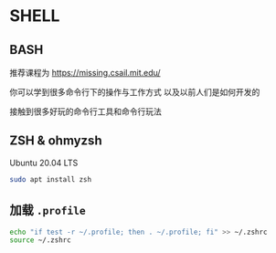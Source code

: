 # SHELL 

## BASH

推荐课程为 <https://missing.csail.mit.edu/>

你可以学到很多命令行下的操作与工作方式 以及以前人们是如何开发的

接触到很多好玩的命令行工具和命令行玩法

## ZSH & ohmyzsh

Ubuntu 20.04 LTS

```bash
sudo apt install zsh
```

## 加载 `.profile`

```bash
echo "if test -r ~/.profile; then . ~/.profile; fi" >> ~/.zshrc
source ~/.zshrc
```

